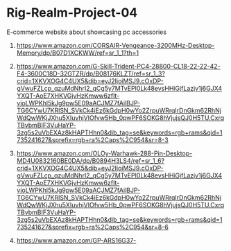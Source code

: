 # Rig-Realm-Project-04
E-commerce website about showcasing pc accessories
1)    https://www.amazon.com/CORSAIR-Vengeance-3200MHz-Desktop-Memory/dp/B07D1XCKWW/ref=sr_1_1?th=1


2) https://www.amazon.com/G-Skill-Trident-PC4-28800-CL18-22-22-42-F4-3600C18D-32GTZR/dp/B08176KLZT/ref=sr_1_3?crid=1XKVXOG4C4UX5&dib=eyJ2IjoiMSJ9.cOxDP-gVwuFZLcp_qzuMdNhrI2_qCg5y7MTvEPI0Lk48evsHHiGjfLazjv1j6GJX4YXQT-AoE7XHKVGjvHzKmww6zfIt-vjoLWPKhl5kJg9pw5E09aACJMZ7fAilBJP-TG6CYwU7KRlSN_SVkCk4iEz6kGdpH0wYo2ZrpuWRrqIrDnGkm62RhNjWdQwWKjJXhu5XIuvhjVIOfvw5Hb_0pwPF6SOKG8hVjujsQJ0H5TU.CxrqTBvbmBIF3VuHaYP-3zg5s2uVbEXAz8kHAPTHhn0&dib_tag=se&keywords=rgb+rams&qid=1735241627&sprefix=rgb+ra%2Caps%2C954&sr=8-3


3) https://www.amazon.com/OLOy-Warhawk-288-Pin-Desktop-MD4U0832160BE0DA/dp/B0894H3LS4/ref=sr_1_6?crid=1XKVXOG4C4UX5&dib=eyJ2IjoiMSJ9.cOxDP-gVwuFZLcp_qzuMdNhrI2_qCg5y7MTvEPI0Lk48evsHHiGjfLazjv1j6GJX4YXQT-AoE7XHKVGjvHzKmww6zfIt-vjoLWPKhl5kJg9pw5E09aACJMZ7fAilBJP-TG6CYwU7KRlSN_SVkCk4iEz6kGdpH0wYo2ZrpuWRrqIrDnGkm62RhNjWdQwWKjJXhu5XIuvhjVIOfvw5Hb_0pwPF6SOKG8hVjujsQJ0H5TU.CxrqTBvbmBIF3VuHaYP-3zg5s2uVbEXAz8kHAPTHhn0&dib_tag=se&keywords=rgb+rams&qid=1735241627&sprefix=rgb+ra%2Caps%2C954&sr=8-6


4) https://www.amazon.com/GP-ARS16G37-
